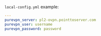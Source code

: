 `local-config.yml` example:
```yaml
---
purevpn_server: pl2-ovpn.pointtoserver.com
purevpn_user: username
purevpn_password: password
```
